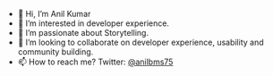- 👋 Hi, I’m Anil Kumar
- 👀 I’m interested in developer experience. 
- 🌱 I’m passionate about Storytelling. 
- 💞️ I’m looking to collaborate on developer experience, usability and community building.
- 📫 How to reach me? Twitter: [@anilbms75](https://www.twitter.com/anilbms75)

<!---
anilkk/anilkk is a ✨ special ✨ repository because its `README.md` (this file) appears on your GitHub profile.
You can click the Preview link to take a look at your changes.
--->
